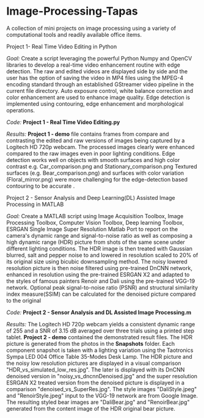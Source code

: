 # Image-Processing-Tapas
A collection of mini projects on image processing using a variety of computational tools and readily available office items.


Project 1- Real Time Video Editing in Python

  _Goal:_ Create a script leveraging the powerful Python Numpy and OpenCV libraries to develop a real-time video enhancement routine with edge detection. The raw and edited videos are displayed side by side and the user has the option of saving the video in MP4 files using the MPEG-4 encoding standard through an established GStreamer video pipeline in the current file directory. Auto exposure control, white balance correction and color enhancement are used to enhance image quality. Edge detection is implemented using contouring, edge enhancement and morphological operations. 

  _Code:_ **Project 1 - Real Time Video Editing.py**
  
  _Results:_ **Project 1 - demo** file contains frames from compare and contrasting the edited and raw versions of images being captured by a Logitech HD 720p webcam. The processed images clearly were enhanced compared to the raw images even in poor lighting conditions. Edge detection works well on objects with smooth surfaces and high color contrast e.g. Car_comparison.png and Stationary_comparison.png Textured surfaces (e.g. Bear_comparison.png) and surfaces with color variation (Floral_mirror.png) were more challenging for the edge-detection based contouring to be accurate .

Project 2 - Sensor Analysis and Deep Learning(DL) Assisted Image Processing in MATLAB

  _Goal:_ Create a MATLAB script using Image Acquisition Toolbox, Image Processing Toolbox, Computer Vision Toolbox, Deep learning Toolbox, ESRGAN Single Image Super
Resolution Matlab Port to report on the camera's dynamic range and signal-to-noise ratio as well as composing a high dynamic range (HDR) picture from shots of the same scene under different lighting conditions. The HDR image is then treated with Gaussian blurred, salt and pepper noise to and lowered in resolution scaled to 20% of its original size using bicubic downsampling method. The noisy lowered resolution picture is then noise filtered using pre-trained DnCNN network, enhanced in resolution using the pre-trained ESRGAN X2 and adapted to the styles of famous painters Renoir and Dali using the pre-trained VGG-19 network. Optional peak signal-to-noise ratio (PSNR) and structural similarity index measure(SSIM) can be calculated for the denoised picture compared to the original

  _Code:_ **Project 2 - Sensor Analysis and DL Assisted Image Processing.m**
  
  _Results:_  The Logitech HD 720p webcam yields a consistent dynamic range of 255 and a SNR of 3.15 dB averaged over three trials using a printed step tablet. **Project 2 - demo** contained the demonstrated result files. The HDR picture is generated from the photos in the **Snapshots** folder. Each component snapshot is taken with a lighting variation using the Taotronics Sympa LED 004 Office Table 35-Modes Desk Lamp. The HDR picture and the noisy low resolution pictures are displayed in a visual comparison "HDR_vs_simulated_low_res.jpg". The later is displayed with its DnCNN denoised version in "noisy_vs_dncnnDenoised.jpg" and the super resolution ESRGAN X2 treated version from the denoised picture is displayed in a comparison "denoised_vs_SuperRes.jpg". The style images "DaliStyle.jpeg" and "RenoirStyle.jpeg" input to the VGG-19 network are from Google Image. The resulting styled bear images are "DaliBear.jpg" and "RenoirBear.jpg" generated from the content image of the HDR original bear picture.
